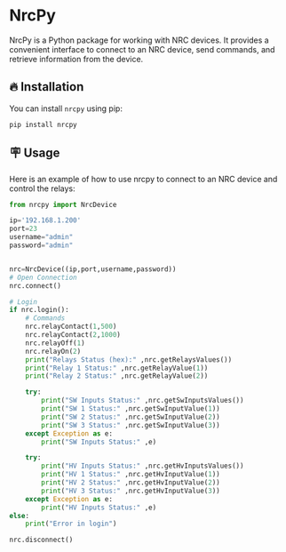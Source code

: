# NrcPy

NrcPy is a Python package for working with NRC devices. It provides a convenient interface to connect to an NRC device, send commands, and retrieve information from the device.

## 🔥 Installation

You can install `nrcpy` using pip:

```shell
pip install nrcpy
```
## 🪧 Usage
Here is an example of how to use nrcpy to connect to an NRC device and control the relays:
```python
from nrcpy import NrcDevice

ip='192.168.1.200'
port=23
username="admin"
password="admin"


nrc=NrcDevice((ip,port,username,password))
# Open Connection
nrc.connect()

# Login
if nrc.login():
    # Commands
    nrc.relayContact(1,500)
    nrc.relayContact(2,1000)
    nrc.relayOff(1)
    nrc.relayOn(2)
    print("Relays Status (hex):" ,nrc.getRelaysValues())
    print("Relay 1 Status:" ,nrc.getRelayValue(1))
    print("Relay 2 Status:" ,nrc.getRelayValue(2))

    try: 
        print("SW Inputs Status:" ,nrc.getSwInputsValues())
        print("SW 1 Status:" ,nrc.getSwInputValue(1))
        print("SW 2 Status:" ,nrc.getSwInputValue(2))
        print("SW 3 Status:" ,nrc.getSwInputValue(3))
    except Exception as e: 
        print("SW Inputs Status:" ,e)

    try: 
        print("HV Inputs Status:" ,nrc.getHvInputsValues())
        print("HV 1 Status:" ,nrc.getHvInputValue(1))
        print("HV 2 Status:" ,nrc.getHvInputValue(2))
        print("HV 3 Status:" ,nrc.getHvInputValue(3))
    except Exception as e: 
        print("HV Inputs Status:" ,e)
else:
    print("Error in login")

nrc.disconnect()
```
